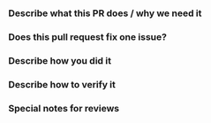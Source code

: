 ### Describe what this PR does / why we need it
### Does this pull request fix one issue?
### Describe how you did it
### Describe how to verify it
### Special notes for reviews
